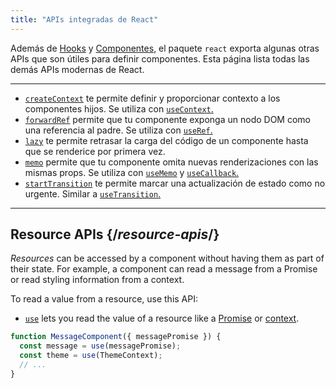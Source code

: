 ```yaml
---
title: "APIs integradas de React"
---
```


<Intro>

Además de [Hooks](/reference/react) y [Componentes](/reference/react/components), el paquete `react` exporta algunas otras APIs que son útiles para definir componentes. Esta página lista todas las demás APIs modernas de React.

</Intro>

---

* [`createContext`](/reference/react/createContext) te permite definir y proporcionar contexto a los componentes hijos. Se utiliza con [`useContext`.](/reference/react/useContext)
* [`forwardRef`](/reference/react/forwardRef) permite que tu componente exponga un nodo DOM como una referencia al padre. Se utiliza con [`useRef`.](/reference/react/useRef)
* [`lazy`](/reference/react/lazy) te permite retrasar la carga del código de un componente hasta que se renderice por primera vez.
* [`memo`](/reference/react/memo) permite que tu componente omita nuevas renderizaciones con las mismas props. Se utiliza con [`useMemo`](/reference/react/useMemo) y [`useCallback`.](/reference/react/useCallback)
* [`startTransition`](/reference/react/startTransition) te permite marcar una actualización de estado como no urgente. Similar a [`useTransition`.](/reference/react/useTransition)

---

## Resource APIs {/*resource-apis*/}

*Resources* can be accessed by a component without having them as part of their state. For example, a component can read a message from a Promise or read styling information from a context.

To read a value from a resource, use this API:

* [`use`](/reference/react/use) lets you read the value of a resource like a [Promise](https://developer.mozilla.org/en-US/docs/Web/JavaScript/Reference/Global_Objects/Promise) or [context](/learn/passing-data-deeply-with-context).
```js
function MessageComponent({ messagePromise }) {
  const message = use(messagePromise);
  const theme = use(ThemeContext);
  // ...
}
```
